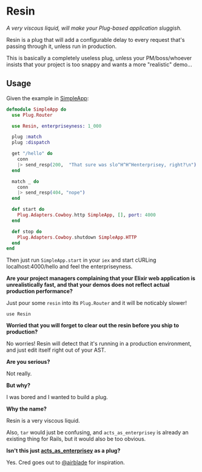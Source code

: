 # Resin

*A very viscous liquid, will make your Plug-based application sluggish.*

Resin is a plug that will add a configurable delay to every request
that's passing through it, unless run in production.

This is basically a completely useless plug, unless your PM/boss/whoever
insists that your project is too snappy and wants a more "realistic"
demo...

## Usage

Given the example in [SimpleApp](examples/simple_app/lib/simple_app.ex):

```elixir
defmodule SimpleApp do
  use Plug.Router

  use Resin, enterpriseyness: 1_000

  plug :match
  plug :dispatch

  get "/hello" do
    conn
    |> send_resp(200,  "That sure was slo^H^H^Henterprisey, right?\n")
  end

  match _ do
    conn
    |> send_resp(404, "nope")
  end

  def start do
    Plug.Adapters.Cowboy.http SimpleApp, [], port: 4000
  end

  def stop do
    Plug.Adapters.Cowboy.shutdown SimpleApp.HTTP
  end
end
```

Then just run `SimpleApp.start` in your `iex` and start cURLing
localhost:4000/hello and feel the enterpriseyness.

**Are your project managers complaining that your Elixir web application
is unrealistically fast, and that your demos does not reflect actual
production performance?**

Just pour some `resin` into its `Plug.Router` and it will be noticably
slower!

    use Resin

**Worried that you will forget to clear out the resin before you ship to
production?**

No worries! Resin will detect that it's running in a production
environment, and just edit itself right out of your AST.

**Are you serious?**

Not really.

**But why?**

I was bored and I wanted to build a plug.

**Why the name?**

Resin is a very viscous liquid.

Also, `tar` would just be confusing, and `acts_as_enterprisey` is
already an existing thing for Rails, but it would also be too obvious.

**Isn't this just [acts_as_enterprisey](https://github.com/airblade/acts_as_enterprisey)
as a plug?**

Yes. Cred goes out to [@airblade](https://github.com/airblade) for inspiration.
